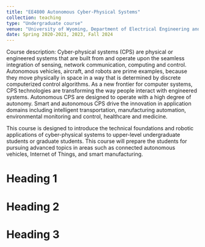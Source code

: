 ```yaml
---
title: "EE4800 Autonomous Cyber-Physical Systems"
collection: teaching
type: "Undergraduate course"
venue: "University of Wyoming, Department of Electrical Engineering and Computer Science"
date: Spring 2020-2021, 2023, Fall 2024
---
```


Course description: Cyber-physical systems (CPS) are physical or engineered systems that are built from and operate upon the seamless integration of sensing, network communication, computing and control. Autonomous vehicles, aircraft, and robots are prime examples, because they move physically in space in a way that is determined by discrete computerized control algorithms. As a new frontier for computer systems, CPS technologies are transforming the way people interact with engineered systems. Autonomous CPS are designed to operate with a high degree of autonomy. Smart and autonomous CPS drive the innovation in application domains including intelligent transportation, manufacturing automation, environmental monitoring and control, healthcare and medicine.

This course is designed to introduce the technical foundations and robotic applications of cyber-physical systems to upper-level undergraduate students or graduate students. This course will prepare the students for pursuing advanced topics in areas such as connected autonomous vehicles, Internet of Things, and smart manufacturing.

Heading 1
======

Heading 2
======

Heading 3
======
